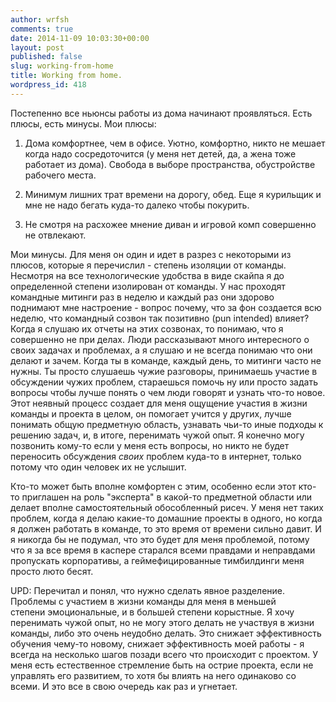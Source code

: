 ```yaml
---
author: wrfsh
comments: true
date: 2014-11-09 10:03:30+00:00
layout: post
published: false
slug: working-from-home
title: Working from home.
wordpress_id: 418
---
```


Постепенно все ньюнсы работы из дома начинают проявляться. Есть плюсы, есть минусы. Мои плюсы:



	
  1. Дома комфортнее, чем в офисе. Уютно, комфортно, никто не мешает когда надо сосредоточится (у меня нет детей, да, а жена тоже работает из дома). Свобода в выборе пространства, обустройстве рабочего места.

	
  2. Минимум лишних трат времени на дорогу, обед. Еще я курильщик и мне не надо бегать куда-то далеко чтобы покурить.

	
  3. Не смотря на расхожее мнение диван и игровой комп совершенно не отвлекают.


Мои минусы. Для меня он один и идет в разрез с некоторыми из плюсов, которые я перечислил - степень изоляции от команды. Несмотря на все технологические удобства в виде скайпа я до определенной степени изолирован от команды. У нас проходят командные митинги раз в неделю и каждый раз они здорово поднимают мне настроение - вопрос почему, что за фон создается всю неделю, что командный созвон так позитивно (pun intended) влияет? Когда я слушаю их отчеты на этих созвонах, то понимаю, что я совершенно не при делах. Люди рассказывают много интересного о своих задачах и проблемах, а я слушаю и не всегда понимаю что они делают и зачем. Когда ты в команде, каждый день, то митинги часто не нужны. Ты просто слушаешь чужие разговоры, принимаешь участие в обсуждении чужих проблем, стараешься помочь ну или просто задать вопросы чтобы лучше понять о чем люди говорят и узнать что-то новое. Этот неявный процесс создает для меня ощущение участия в жизни команды и проекта в целом, он помогает учится у других, лучше понимать общую предметную область, узнавать чьи-то иные подходы к решению задач, и, в итоге, перенимать чужой опыт. Я конечно могу позвонить кому-то если у меня есть вопросы, но никто не будет переносить обсуждения _своих_ проблем куда-то в интернет, только потому что один человек их не услышит.

Кто-то может быть вполне комфортен с этим, особенно если этот кто-то приглашен на роль "эксперта" в какой-то предметной области или делает вполне самостоятельный обособленный рисеч. У меня нет таких проблем, когда я делаю какие-то домашние проекты в одного, но когда я должен работать в команде, то это время от времени сильно давит. И я никогда бы не подумал, что это будет для меня проблемой, потому что я за все время в каспере старался всеми правдами и неправдами пропускать корпоративы, а геймефицированные тимбилдинги меня просто люто бесят.

UPD: Перечитал и понял, что нужно сделать явное разделение. Проблемы с участием в жизни команды для меня в меньшей степени эмоциональные, и в большей степени корыстные. Я хочу перенимать чужой опыт, но не могу этого делать не участвуя в жизни команды, либо это очень неудобно делать. Это снижает эффективность обучения чему-то новому, снижает эффективность моей работы - я всегда на несколько шагов позади всего что происходит с проектом. У меня есть естественное стремление быть на острие проекта, если не управлять его развитием, то хотя бы влиять на него одинаково со всеми. И это все в свою очередь как раз и угнетает.
